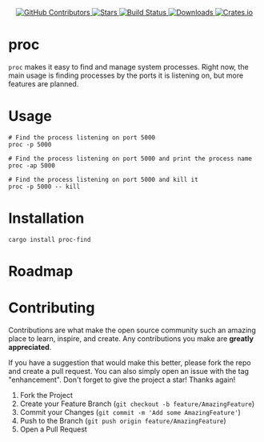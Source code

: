 <div id="top"></div>

<p align="center">
<a href="https://github.com/kurtbuilds/procs/graphs/contributors">
    <img src="https://img.shields.io/github/contributors/kurtbuilds/procs.svg?style=flat-square" alt="GitHub Contributors" />
</a>
<a href="https://github.com/kurtbuilds/procs/stargazers">
    <img src="https://img.shields.io/github/stars/kurtbuilds/procs.svg?style=flat-square" alt="Stars" />
</a>
<a href="https://github.com/kurtbuilds/procs/actions">
    <img src="https://img.shields.io/github/workflow/status/kurtbuilds/procs/test?style=flat-square" alt="Build Status" />
</a>
<a href="https://crates.io/crates/procs">
    <img src="https://img.shields.io/crates/d/procs?style=flat-square" alt="Downloads" />
</a>
<a href="https://crates.io/crates/procs">
    <img src="https://img.shields.io/crates/v/procs?style=flat-square" alt="Crates.io" />
</a>

</p>

# proc

`proc` makes it easy to find and manage system processes. Right now, the main usage is finding processes by the ports 
it is listening on, but more features are planned.

# Usage

    # Find the process listening on port 5000
    proc -p 5000 

    # Find the process listening on port 5000 and print the process name
    proc -ap 5000

    # Find the process listening on port 5000 and kill it  
    proc -p 5000 -- kill

# Installation

    cargo install proc-find

# Roadmap

# Contributing

Contributions are what make the open source community such an amazing place to learn, inspire, and create. Any contributions you make are **greatly appreciated**.

If you have a suggestion that would make this better, please fork the repo and create a pull request. You can also simply open an issue with the tag "enhancement".
Don't forget to give the project a star! Thanks again!

1. Fork the Project
2. Create your Feature Branch (`git checkout -b feature/AmazingFeature`)
3. Commit your Changes (`git commit -m 'Add some AmazingFeature'`)
4. Push to the Branch (`git push origin feature/AmazingFeature`)
5. Open a Pull Request
